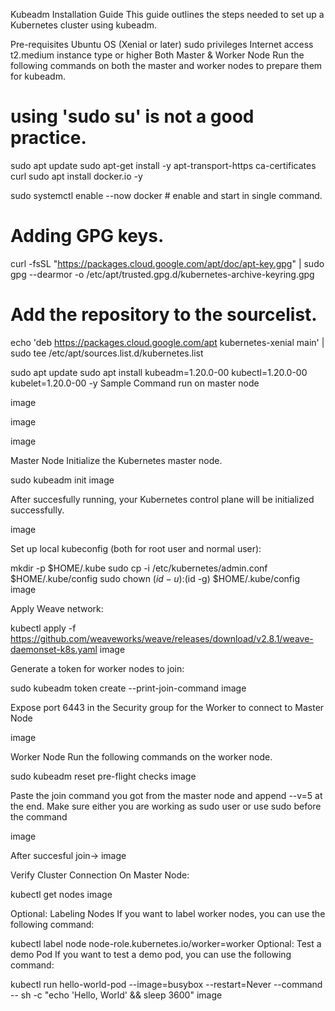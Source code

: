 Kubeadm Installation Guide
This guide outlines the steps needed to set up a Kubernetes cluster using kubeadm.

Pre-requisites
Ubuntu OS (Xenial or later)
sudo privileges
Internet access
t2.medium instance type or higher
Both Master & Worker Node
Run the following commands on both the master and worker nodes to prepare them for kubeadm.

# using 'sudo su' is not a good practice.
sudo apt update
sudo apt-get install -y apt-transport-https ca-certificates curl
sudo apt install docker.io -y

sudo systemctl enable --now docker # enable and start in single command.

# Adding GPG keys.
curl -fsSL "https://packages.cloud.google.com/apt/doc/apt-key.gpg" | sudo gpg --dearmor -o /etc/apt/trusted.gpg.d/kubernetes-archive-keyring.gpg

# Add the repository to the sourcelist.
echo 'deb https://packages.cloud.google.com/apt kubernetes-xenial main' | sudo tee /etc/apt/sources.list.d/kubernetes.list

sudo apt update 
sudo apt install kubeadm=1.20.0-00 kubectl=1.20.0-00 kubelet=1.20.0-00 -y
Sample Command run on master node

image

image

image

Master Node
Initialize the Kubernetes master node.

sudo kubeadm init
image

After succesfully running, your Kubernetes control plane will be initialized successfully.

image

Set up local kubeconfig (both for root user and normal user):

mkdir -p $HOME/.kube
sudo cp -i /etc/kubernetes/admin.conf $HOME/.kube/config
sudo chown $(id -u):$(id -g) $HOME/.kube/config
image

Apply Weave network:

kubectl apply -f https://github.com/weaveworks/weave/releases/download/v2.8.1/weave-daemonset-k8s.yaml
image

Generate a token for worker nodes to join:

sudo kubeadm token create --print-join-command
image

Expose port 6443 in the Security group for the Worker to connect to Master Node

image

Worker Node
Run the following commands on the worker node.

sudo kubeadm reset pre-flight checks
image

Paste the join command you got from the master node and append --v=5 at the end. Make sure either you are working as sudo user or use sudo before the command

image

After succesful join-> image

Verify Cluster Connection
On Master Node:

kubectl get nodes
image

Optional: Labeling Nodes
If you want to label worker nodes, you can use the following command:

kubectl label node <node-name> node-role.kubernetes.io/worker=worker
Optional: Test a demo Pod
If you want to test a demo pod, you can use the following command:

kubectl run hello-world-pod --image=busybox --restart=Never --command -- sh -c "echo 'Hello, World' && sleep 3600"
image
